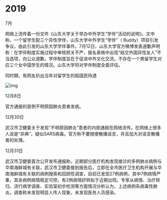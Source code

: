 # 2019

7月

网络上流传着一份文件《山东大学关于举办中外学生“学伴”活动的说明》。文中称，一个留学生配三个异性学伴，山东大学中外学生“学伴”（ Buddy）项目引发争议，由此引发的山东大学学伴事件。7月12日，山东大学官方微博发表道歉声明称：在学伴制度实施过程中审核把关不严，报名表格中出现“结交外国异性友人”不当选项，向公众道歉。学伴制度旨在于促进中外文化交流，不存在一个男留学生对应三个女中国学生的情况。山东大学将对学伴制度全面评估。

同时期，有网友扒出当年对留学生的超国民待遇

![img](https://pic4.zhimg.com/80/v2-0cbb5eac901ad1e8e2f855e49dff3649_720w.jpg?source=1940ef5c)

12月8日

官方通报的首例不明原因肺炎患者发病。

12月30日

武汉市卫健委关于发现“不明原因肺炎”患者的内部通报在网络流传。在网络上很多人说是“非典”，疑似SARS病毒。官方称不要随便散播谣言，并且加大对谣言散播者的处理。

12月31日

武汉市卫健委首次公开发布通报称，近期部分医疗机构发现接诊的多例肺炎病例与华南海鲜城有关联，武汉市卫健委接到报告后，立即在全市医疗卫生机构开展与华南海鲜城有关联的病例搜索和回顾性调查，目前已发现27例病例，其中7例病情严重，其余病例病情稳定可控，有2例病情好转拟于近期出院。专家从病情、治疗转归、流行病学调查、实验室初步检测等方面情况分析认为，上述病例系病毒性肺炎。调查称未发现明显人传人现象，未发现医务人员感染。

　
